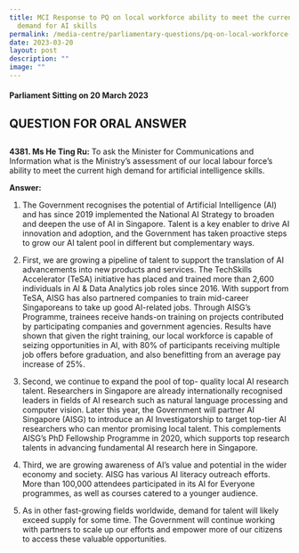```yaml
---
title: MCI Response to PQ on local workforce ability to meet the current high
  demand for AI skills
permalink: /media-centre/parliamentary-questions/pq-on-local-workforce-ability-to-meet-demand-for-ai-skills/
date: 2023-03-20
layout: post
description: ""
image: ""
---
```

#### Parliament Sitting on 20 March 2023 

## QUESTION FOR ORAL ANSWER
## 
**4381. Ms He Ting Ru:** To ask the Minister for Communications and Information what is the Ministry’s assessment of our local labour force’s ability to meet the current high demand for artificial intelligence skills.

**Answer:**
1. The Government recognises the potential of Artificial Intelligence (AI) and has since 2019 implemented the National AI Strategy to broaden and deepen the use of AI in Singapore. Talent is a key enabler to drive AI innovation and adoption, and the Government has taken proactive steps to grow our AI talent pool in different but complementary ways.

2. First, we are growing a pipeline of talent to support the translation of AI advancements into new products and services. The TechSkills Accelerator (TeSA) initiative has placed and trained more than 2,600 individuals in AI & Data Analytics job roles since 2016. With support from TeSA, AISG has
also partnered companies to train mid-career Singaporeans to take up good AI-related jobs. Through AISG’s Programme, trainees receive hands-on training on projects contributed by participating companies and government agencies. Results have shown that given the right training, our local workforce
is capable of seizing opportunities in AI, with 80% of
participants receiving multiple job offers before graduation, and also benefitting from an average pay increase of 25%.

3. Second, we continue to expand the pool of top-
quality local AI research talent. Researchers in Singapore are already internationally recognised leaders in fields of AI research such as natural language processing and computer vision. Later this year, the Government will partner AI Singapore (AISG) to introduce an AI Investigatorship to target top-tier AI researchers who can mentor promising local talent. This complements AISG’s PhD
Fellowship Programme in 2020, which supports top research talents in advancing fundamental AI research here in Singapore.

4. Third, we are growing awareness of AI’s value and potential in the wider economy and society. AISG has various AI literacy outreach efforts. More than 100,000 attendees participated in its AI for Everyone programmes, as well as courses catered to a younger audience.

5. As in other fast-growing fields worldwide, demand for talent will likely exceed supply for some time. The Government will continue working with partners to scale up our efforts and empower more of our citizens to access these valuable opportunities.
